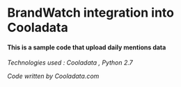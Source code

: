 # BrandWatch integration into Cooladata

#### This is a sample code that upload daily mentions data

*Technologies used :  Cooladata , Python 2.7*

*Code written by Cooladata.com*
